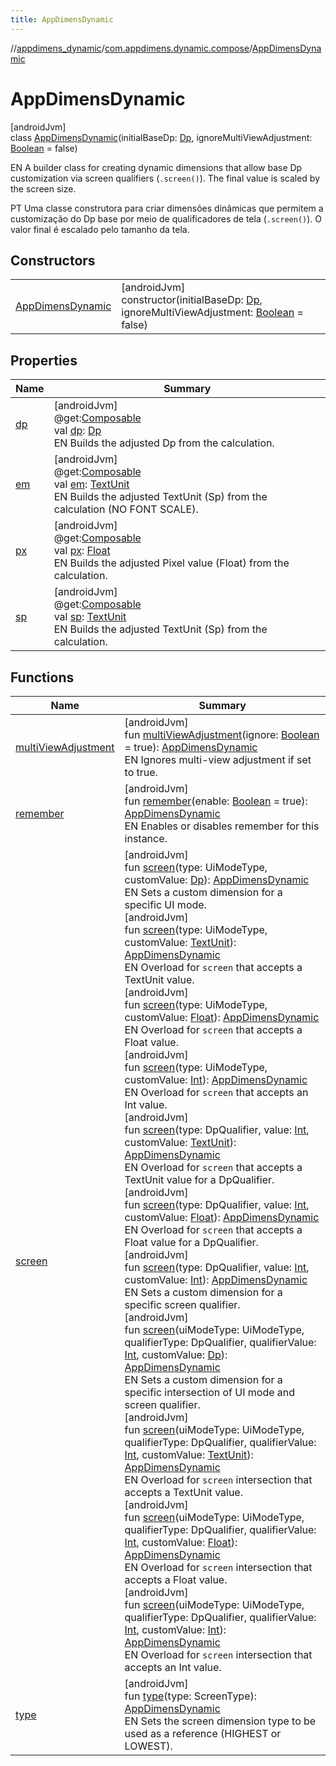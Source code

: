 ```yaml
---
title: AppDimensDynamic
---
```

//[appdimens_dynamic](../../../index.html)/[com.appdimens.dynamic.compose](../index.html)/[AppDimensDynamic](index.html)



# AppDimensDynamic



[androidJvm]\
class [AppDimensDynamic](index.html)(initialBaseDp: [Dp](https://developer.android.com/reference/kotlin/androidx/compose/ui/unit/Dp.html), ignoreMultiViewAdjustment: [Boolean](https://kotlinlang.org/api/core/kotlin-stdlib/kotlin/-boolean/index.html) = false)

EN A builder class for creating dynamic dimensions that allow base Dp customization via screen qualifiers (`.screen()`). The final value is scaled by the screen size.



PT Uma classe construtora para criar dimensões dinâmicas que permitem a customização do Dp base por meio de qualificadores de tela (`.screen()`). O valor final é escalado pelo tamanho da tela.



## Constructors


| | |
|---|---|
| [AppDimensDynamic](-app-dimens-dynamic.html) | [androidJvm]<br>constructor(initialBaseDp: [Dp](https://developer.android.com/reference/kotlin/androidx/compose/ui/unit/Dp.html), ignoreMultiViewAdjustment: [Boolean](https://kotlinlang.org/api/core/kotlin-stdlib/kotlin/-boolean/index.html) = false) |


## Properties


| Name | Summary |
|---|---|
| [dp](dp.html) | [androidJvm]<br>@get:[Composable](https://developer.android.com/reference/kotlin/androidx/compose/runtime/Composable.html)<br>val [dp](dp.html): [Dp](https://developer.android.com/reference/kotlin/androidx/compose/ui/unit/Dp.html)<br>EN Builds the adjusted Dp from the calculation. |
| [em](em.html) | [androidJvm]<br>@get:[Composable](https://developer.android.com/reference/kotlin/androidx/compose/runtime/Composable.html)<br>val [em](em.html): [TextUnit](https://developer.android.com/reference/kotlin/androidx/compose/ui/unit/TextUnit.html)<br>EN Builds the adjusted TextUnit (Sp) from the calculation (NO FONT SCALE). |
| [px](px.html) | [androidJvm]<br>@get:[Composable](https://developer.android.com/reference/kotlin/androidx/compose/runtime/Composable.html)<br>val [px](px.html): [Float](https://kotlinlang.org/api/core/kotlin-stdlib/kotlin/-float/index.html)<br>EN Builds the adjusted Pixel value (Float) from the calculation. |
| [sp](sp.html) | [androidJvm]<br>@get:[Composable](https://developer.android.com/reference/kotlin/androidx/compose/runtime/Composable.html)<br>val [sp](sp.html): [TextUnit](https://developer.android.com/reference/kotlin/androidx/compose/ui/unit/TextUnit.html)<br>EN Builds the adjusted TextUnit (Sp) from the calculation. |


## Functions


| Name | Summary |
|---|---|
| [multiViewAdjustment](multi-view-adjustment.html) | [androidJvm]<br>fun [multiViewAdjustment](multi-view-adjustment.html)(ignore: [Boolean](https://kotlinlang.org/api/core/kotlin-stdlib/kotlin/-boolean/index.html) = true): [AppDimensDynamic](index.html)<br>EN Ignores multi-view adjustment if set to true. |
| [remember](remember.html) | [androidJvm]<br>fun [remember](remember.html)(enable: [Boolean](https://kotlinlang.org/api/core/kotlin-stdlib/kotlin/-boolean/index.html) = true): [AppDimensDynamic](index.html)<br>EN Enables or disables remember for this instance. |
| [screen](screen.html) | [androidJvm]<br>fun [screen](screen.html)(type: UiModeType, customValue: [Dp](https://developer.android.com/reference/kotlin/androidx/compose/ui/unit/Dp.html)): [AppDimensDynamic](index.html)<br>EN Sets a custom dimension for a specific UI mode.<br>[androidJvm]<br>fun [screen](screen.html)(type: UiModeType, customValue: [TextUnit](https://developer.android.com/reference/kotlin/androidx/compose/ui/unit/TextUnit.html)): [AppDimensDynamic](index.html)<br>EN Overload for `screen` that accepts a TextUnit value.<br>[androidJvm]<br>fun [screen](screen.html)(type: UiModeType, customValue: [Float](https://kotlinlang.org/api/core/kotlin-stdlib/kotlin/-float/index.html)): [AppDimensDynamic](index.html)<br>EN Overload for `screen` that accepts a Float value.<br>[androidJvm]<br>fun [screen](screen.html)(type: UiModeType, customValue: [Int](https://kotlinlang.org/api/core/kotlin-stdlib/kotlin/-int/index.html)): [AppDimensDynamic](index.html)<br>EN Overload for `screen` that accepts an Int value.<br>[androidJvm]<br>fun [screen](screen.html)(type: DpQualifier, value: [Int](https://kotlinlang.org/api/core/kotlin-stdlib/kotlin/-int/index.html), customValue: [TextUnit](https://developer.android.com/reference/kotlin/androidx/compose/ui/unit/TextUnit.html)): [AppDimensDynamic](index.html)<br>EN Overload for `screen` that accepts a TextUnit value for a DpQualifier.<br>[androidJvm]<br>fun [screen](screen.html)(type: DpQualifier, value: [Int](https://kotlinlang.org/api/core/kotlin-stdlib/kotlin/-int/index.html), customValue: [Float](https://kotlinlang.org/api/core/kotlin-stdlib/kotlin/-float/index.html)): [AppDimensDynamic](index.html)<br>EN Overload for `screen` that accepts a Float value for a DpQualifier.<br>[androidJvm]<br>fun [screen](screen.html)(type: DpQualifier, value: [Int](https://kotlinlang.org/api/core/kotlin-stdlib/kotlin/-int/index.html), customValue: [Int](https://kotlinlang.org/api/core/kotlin-stdlib/kotlin/-int/index.html)): [AppDimensDynamic](index.html)<br>EN Sets a custom dimension for a specific screen qualifier.<br>[androidJvm]<br>fun [screen](screen.html)(uiModeType: UiModeType, qualifierType: DpQualifier, qualifierValue: [Int](https://kotlinlang.org/api/core/kotlin-stdlib/kotlin/-int/index.html), customValue: [Dp](https://developer.android.com/reference/kotlin/androidx/compose/ui/unit/Dp.html)): [AppDimensDynamic](index.html)<br>EN Sets a custom dimension for a specific intersection of UI mode and screen qualifier.<br>[androidJvm]<br>fun [screen](screen.html)(uiModeType: UiModeType, qualifierType: DpQualifier, qualifierValue: [Int](https://kotlinlang.org/api/core/kotlin-stdlib/kotlin/-int/index.html), customValue: [TextUnit](https://developer.android.com/reference/kotlin/androidx/compose/ui/unit/TextUnit.html)): [AppDimensDynamic](index.html)<br>EN Overload for `screen` intersection that accepts a TextUnit value.<br>[androidJvm]<br>fun [screen](screen.html)(uiModeType: UiModeType, qualifierType: DpQualifier, qualifierValue: [Int](https://kotlinlang.org/api/core/kotlin-stdlib/kotlin/-int/index.html), customValue: [Float](https://kotlinlang.org/api/core/kotlin-stdlib/kotlin/-float/index.html)): [AppDimensDynamic](index.html)<br>EN Overload for `screen` intersection that accepts a Float value.<br>[androidJvm]<br>fun [screen](screen.html)(uiModeType: UiModeType, qualifierType: DpQualifier, qualifierValue: [Int](https://kotlinlang.org/api/core/kotlin-stdlib/kotlin/-int/index.html), customValue: [Int](https://kotlinlang.org/api/core/kotlin-stdlib/kotlin/-int/index.html)): [AppDimensDynamic](index.html)<br>EN Overload for `screen` intersection that accepts an Int value. |
| [type](type.html) | [androidJvm]<br>fun [type](type.html)(type: ScreenType): [AppDimensDynamic](index.html)<br>EN Sets the screen dimension type to be used as a reference (HIGHEST or LOWEST). |
